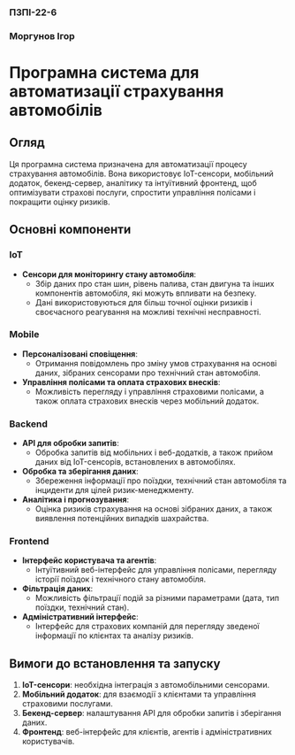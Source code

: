 ### ПЗПІ-22-6  
### Моргунов Ігор

# Програмна система для автоматизації страхування автомобілів

## Огляд

Ця програмна система призначена для автоматизації процесу страхування автомобілів. Вона використовує IoT-сенсори, мобільний додаток, бекенд-сервер, аналітику та інтуїтивний фронтенд, щоб оптимізувати страхові послуги, спростити управління полісами і покращити оцінку ризиків.

## Основні компоненти

### IoT

- **Сенсори для моніторингу стану автомобіля**: 
  - Збір даних про стан шин, рівень палива, стан двигуна та інших компонентів автомобіля, які можуть впливати на безпеку.
  - Дані використовуються для більш точної оцінки ризиків і своєчасного реагування на можливі технічні несправності.

### Mobile

- **Персоналізовані сповіщення**:
  - Отримання повідомлень про зміну умов страхування на основі даних, зібраних сенсорами про технічний стан автомобіля.
- **Управління полісами та оплата страхових внесків**:
  - Можливість перегляду і управління страховими полісами, а також оплата страхових внесків через мобільний додаток.

### Backend

- **API для обробки запитів**:
  - Обробка запитів від мобільних і веб-додатків, а також прийом даних від IoT-сенсорів, встановлених в автомобілях.
- **Обробка та зберігання даних**:
  - Збереження інформації про поїздки, технічний стан автомобіля та інциденти для цілей ризик-менеджменту.
- **Аналітика і прогнозування**:
  - Оцінка ризиків страхування на основі зібраних даних, а також виявлення потенційних випадків шахрайства.

### Frontend

- **Інтерфейс користувача та агентів**:
  - Інтуїтивний веб-інтерфейс для управління полісами, перегляду історії поїздок і технічного стану автомобіля.
- **Фільтрація даних**:
  - Можливість фільтрації подій за різними параметрами (дата, тип поїздки, технічний стан).
- **Адміністративний інтерфейс**:
  - Інтерфейс для страхових компаній для перегляду зведеної інформації по клієнтах та аналізу ризиків.

## Вимоги до встановлення та запуску

1. **IoT-сенсори**: необхідна інтеграція з автомобільними сенсорами.
2. **Мобільний додаток**: для взаємодії з клієнтами та управління страховими послугами.
3. **Бекенд-сервер**: налаштування API для обробки запитів і зберігання даних.
4. **Фронтенд**: веб-інтерфейс для клієнтів, агентів і адміністративних користувачів.
